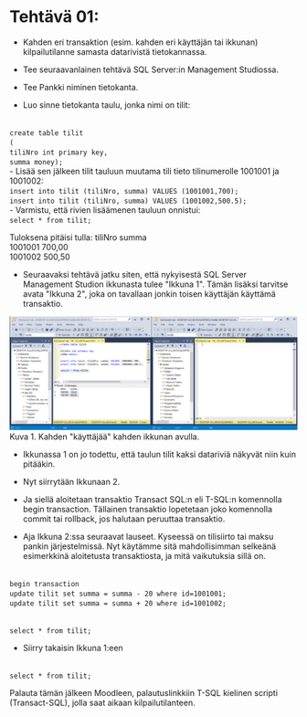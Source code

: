# Tehtävä 01:

- Kahden eri transaktion (esim. kahden eri käyttäjän tai ikkunan) kilpailutilanne samasta datarivistä tietokannassa.

- Tee seuraavanlainen tehtävä SQL Server:in Management Studiossa.
- Tee Pankki niminen tietokanta.
- Luo sinne tietokanta taulu, jonka nimi on tilit: 
<code>
create table tilit
(
tiliNro int primary key,
summa money);
</code>
- Lisää sen jälkeen tilit tauluun muutama tili tieto tilinumerolle 1001001 ja 1001002:
<code>
insert into tilit (tiliNro, summa) VALUES (1001001,700);
insert into tilit (tiliNro, summa) VALUES (1001002,500.5);
</code>
- Varmistu, että rivien lisäämenen tauluun onnistui:
<code>
select * from tilit;
</code>

Tuloksena pitäisi tulla:
tiliNro summa<br>
1001001	700,00<br>
1001002	500,50<br>

- Seuraavaksi tehtävä jatku siten, että nykyisestä SQL Server Management Studion ikkunasta tulee "Ikkuna 1". Tämän lisäksi tarvitse avata "Ikkuna 2", joka on tavallaan jonkin toisen käyttäjän käyttämä transaktio.

![](Kuva_T01_01_bak.PNG)<br>
Kuva 1. Kahden "käyttäjää" kahden ikkunan avulla.<br>

- Ikkunassa 1 on jo todettu, että taulun tilit kaksi datariviä näkyvät niin kuin pitääkin.

- Nyt siirrytään Ikkunaan 2.
- Ja siellä aloitetaan transaktio Transact SQL:n eli T-SQL:n komennolla begin transaction. Tällainen transaktio lopetetaan joko komennolla commit tai rollback, jos halutaan peruuttaa transaktio. 
- Aja Ikkuna 2:ssa seuraavat lauseet. Kyseessä on tilisiirto tai maksu pankin järjestelmissä. Nyt käytämme sitä mahdollisimman selkeänä esimerkkinä aloitetusta transaktiosta, ja mitä vaikutuksia sillä on.

<code>
begin transaction
update tilit set summa = summa - 20 where id=1001001;
update tilit set summa = summa + 20 where id=1001002;

select * from tilit;
</code>

- Siirry takaisin Ikkuna 1:een
<code>
select * from tilit;
</code>


Palauta tämän jälkeen Moodleen, palautuslinkkiin  T-SQL kielinen scripti (Transact-SQL), jolla saat aikaan kilpailutilanteen.
